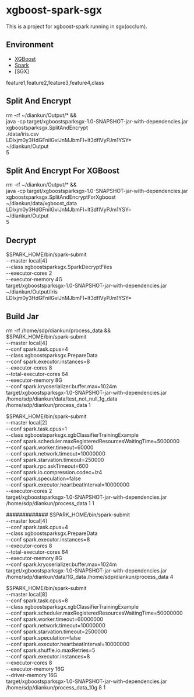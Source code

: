 # xgboost-spark-sgx
This is a project for xgboost-spark running in sgx(occlum).

## Environment
* [XGBoost]()
* [Spark]()
* [SGX]

feature1,feature2,feature3,feature4,class

## Split And Encrypt
rm -rf ~/diankun/Output/* && \
java -cp target/xgboostsparksgx-1.0-SNAPSHOT-jar-with-dependencies.jar \
xgboostsparksgx.SplitAndEncrypt \
./data/iris.csv \
LDlxjm0y3HdGFniIGviJnMJbmFI+lt3dfIVyPJm1YSY= \
~/diankun/Output \
5

## Split And Encrypt For XGBoost
rm -rf ~/diankun/Output/* && \
java -cp target/xgboostsparksgx-1.0-SNAPSHOT-jar-with-dependencies.jar \
xgboostsparksgx.SplitAndEncryptForXgboost \
~/diankun/data/xgboost_data \
LDlxjm0y3HdGFniIGviJnMJbmFI+lt3dfIVyPJm1YSY= \
~/diankun/Output \
5

## Decrypt
$SPARK_HOME/bin/spark-submit   \
  --master local[4] \
  --class xgboostsparksgx.SparkDecryptFiles \
  --executor-cores 2 \
  --executor-memory 4G \
  target/xgboostsparksgx-1.0-SNAPSHOT-jar-with-dependencies.jar \
  ~/diankun/Output/iris \
  LDlxjm0y3HdGFniIGviJnMJbmFI+lt3dfIVyPJm1YSY=

## Build Jar

rm -rf /home/sdp/diankun/process_data && \
$SPARK_HOME/bin/spark-submit   \
  --master local[4] \
  --conf spark.task.cpus=4  \
  --class xgboostsparksgx.PrepareData \
  --conf spark.executor.instances=8 \
  --executor-cores 8 \
  --total-executor-cores 64 \
  --executor-memory 8G \
  --conf spark.kryoserializer.buffer.max=1024m \
  target/xgboostsparksgx-1.0-SNAPSHOT-jar-with-dependencies.jar \
  /home/sdp/diankun/data/test_not_null_1g_data /home/sdp/diankun/process_data 1 

$SPARK_HOME/bin/spark-submit   \
  --master local[2] \
  --conf spark.task.cpus=1 \
  --class xgboostsparksgx.xgbClassifierTrainingExample \
  --conf spark.scheduler.maxRegisteredResourcesWaitingTime=5000000 \
  --conf spark.worker.timeout=60000 \
  --conf spark.network.timeout=10000000 \
  --conf spark.starvation.timeout=250000 \
  --conf spark.rpc.askTimeout=600 \
  --conf spark.io.compression.codec=lz4 \
  --conf spark.speculation=false \
  --conf spark.executor.heartbeatInterval=10000000 \
  --executor-cores 2 \
  target/xgboostsparksgx-1.0-SNAPSHOT-jar-with-dependencies.jar \
  /home/sdp/diankun/process_data 1 1


#############
$SPARK_HOME/bin/spark-submit   \
  --master local[4] \
  --conf spark.task.cpus=4  \
  --class xgboostsparksgx.PrepareData \
  --conf spark.executor.instances=8 \
  --executor-cores 8 \
  --total-executor-cores 64 \
  --executor-memory 8G \
  --conf spark.kryoserializer.buffer.max=1024m \
  target/xgboostsparksgx-1.0-SNAPSHOT-jar-with-dependencies.jar \
  /home/sdp/diankun/data/1G_data /home/sdp/diankun/process_data 4

$SPARK_HOME/bin/spark-submit   \
  --master local[8] \
  --conf spark.task.cpus=8 \
  --class xgboostsparksgx.xgbClassifierTrainingExample \
  --conf spark.scheduler.maxRegisteredResourcesWaitingTime=50000000 \
  --conf spark.worker.timeout=60000000 \
  --conf spark.network.timeout=10000000 \
  --conf spark.starvation.timeout=2500000 \
  --conf spark.speculation=false \
  --conf spark.executor.heartbeatInterval=10000000 \
  --conf spark.shuffle.io.maxRetries=5 \
  --conf spark.executor.instances=8 \
  --executor-cores 8 \
  --executor-memory 16G \
  --driver-memory 16G \
  target/xgboostsparksgx-1.0-SNAPSHOT-jar-with-dependencies.jar \
  /home/sdp/diankun/process_data_10g 8 1
